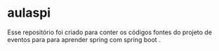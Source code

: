 # aulaspi

Esse repositório foi criado para conter os códigos fontes do projeto de eventos para para aprender spring com spring boot  .
